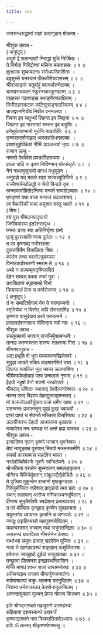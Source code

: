 ```yaml
---
title: ०७३

---
```

जरासन्धरुद्धानां राज्ञां कारागृहान् मोचनम् -  
  
श्रीशुक उवाच -  
( अनुष्टुप् )  
अयुते द्वे शतान्यष्टौ निरुद्धा युधि निर्जिताः ।  
 ते निर्गता गिरिद्रोण्यां मलिना मलवाससः ॥ १ ॥  
 क्षुत्क्षामाः शुष्कवदनाः संरोधपरिकर्शिताः ।  
 ददृशुस्ते घनश्यामं पीतकौशेयवाससम् ॥ २ ॥  
 श्रीवत्साङ्कं चतुर्बाहुं पद्मगर्भारुणेक्षणम् ।  
 चारुप्रसन्नवदनं स्फुरन्मकरकुण्डलम् ॥ ३ ॥  
 पद्महस्तं गदाशङ्ख रथाङ्‌गैरुपलक्षितम् ।  
 किरीटहारकटक कटिसूत्राङ्‌गदाञ्चितम् ॥ ४ ॥  
 भ्राजद्वरमणिग्रीवं निवीतं वनमालया ।  
 पिबन्त इव चक्षुर्भ्यां लिहन्त इव जिह्वया ॥ ५ ॥  
 जिघ्रन्त इव नासाभ्यां रम्भन्त इव बाहुभिः ।  
 प्रणेमुर्हतपाप्मानो मूर्धभिः पादयोर्हरेः ॥ ६ ॥  
 कृष्णसन्दर्शनाह्लाद ध्वस्तसंरोधनक्लमाः ।  
 प्रशशंसुर्हृषीकेशं गीर्भिः प्राञ्जलयो नृपाः ॥ ७ ॥  
 राजान ऊचुः -  
नमस्ते देवदेवेश प्रपन्नार्तिहराव्यय ।  
 प्रपन्ना पाहि नः कृष्ण निर्विण्णान् घोरसंसृतेः ॥ ८ ॥  
 नैनं नाथानुसूयामो मागधं मधुसूदन ।  
 अनुग्रहो यद्‌ भवतो राज्ञां राज्यच्युतिर्विभो ॥ ९ ॥  
 राज्यैश्वर्यमदोन्नद्धो न श्रेयो विन्दते नृपः ।  
 त्वन्मायामोहितोऽनित्या मन्यते सम्पदोऽचलाः ॥ १० ॥  
 मृगतृष्णां यथा बाला मन्यन्त उदकाशयम् ।  
 एवं वैकारिकीं मायां अयुक्ता वस्तु चक्षते ॥ ११ ॥  
( मिश्र )  
वयं पुरा श्रीमदनष्टदृष्टयो  
     जिगीषयास्या इतरेतरस्पृधः ।  
 घ्नन्तः प्रजाः स्वा अतिनिर्घृणाः प्रभो  
     मृत्युं पुरस्त्वाविगणय्य दुर्मदाः ॥ १२ ॥  
 त एव कृष्णाद्य गभीररंहसा  
     दुरन्तवीर्येण विचालिताः श्रियः ।  
 कालेन तन्वा भवतोऽनुकम्पया  
     विनष्टदर्पाश्चरणौ स्मराम ते ॥ १३ ॥  
 अथो न राज्यम्मृगतृष्णिरूपितं  
     देहेन शश्वत् पतता रुजां भुवा ।  
 उपासितव्यं स्पृहयामहे विभो  
     क्रियाफलं प्रेत्य च कर्णरोचनम् ॥ १४ ॥  
( अनुष्टुप् )  
तं नः समादिशोपायं येन ते चरणाब्जयोः ।  
 स्मृतिर्यथा न विरमेद् अपि संसरतामिह ॥ १५ ॥  
 कृष्णाय वासुदेवाय हरये परमात्मने ।  
 प्रणतक्लेशनाशाय गोविन्दाय नमो नमः ॥ १६ ॥  
 श्रीशुक उवाच -  
संस्तूयमानो भगवान् राजभिर्मुक्तबन्धनैः ।  
 तानाह करुणस्तात शरण्यः श्लक्ष्णया गिरा ॥ १७ ॥  
 श्रीभगवानुवाच -  
अद्य प्रभृति वो भूपा मय्यात्मन्यखिलेश्वरे ।  
 सुदृढा जायते भक्तिः बाढमाशंसितं तथा ॥ १८ ॥  
 दिष्ट्या व्यवसितं भूपा भवन्त ऋतभाषिणः ।  
 श्रीयैश्वर्यमदोन्नाहं पश्य उन्मादकं नृणाम् ॥ १९ ॥  
 हैहयो नहुषो वेनो रावणो नरकोऽपरे ।  
 श्रीमदाद्‌ भ्रंशिताः स्थानाद् देवदैत्यनरेश्वराः ॥ २० ॥  
 भवन्त एतद्‌ विज्ञाय देहाद्युत्पाद्यमन्तवत् ।  
 मां यजन्तोऽध्वरैर्युक्ताः प्रजा धर्मेण रक्षथ ॥ २१ ॥  
 संतन्वन्तः प्रजातन्तून् सुखं दुःखं भवाभवौ ।  
 प्राप्तं प्राप्तं च सेवन्तो मच्चित्ता विचरिष्यथ ॥ २२ ॥  
 उदासीनाश्च देहादौ आत्मारामा धृतव्रताः ।  
 मय्यावेश्य मनः सम्यङ्‌ मां अन्ते ब्रह्म यास्यथ ॥ २३ ॥  
 श्रीशुक उवाच -  
इत्यादिश्य नृपान् कृष्णो भगवान् भुवनेश्वरः ।  
 तेषां न्ययुङ्क्त पुरुषान् स्त्रियो मज्जनकर्मणि ॥ २४ ॥  
 सपर्यां कारयामास सहदेवेन भारत ।  
 नरदेवोचितैर्वस्त्रैः भूषणैः स्रग्विलेपनैः ॥ २५ ॥  
 भोजयित्वा वरान्नेन सुस्नातान् समलङ्कृतान् ।  
 भोगैश्च विविधैर्युक्तान् तांबूलाद्यैर्नृपोचितैः ॥ २६ ॥  
 ते पूजिता मुकुन्देन राजानो मृष्टकुण्डलाः ।  
 विरेजुर्मोचिताः क्लेशात् प्रावृडन्ते यथा ग्रहाः ॥ २७ ॥  
 रथान् सदश्वान् आरोप्य मणिकाञ्चनभूषितान् ।  
 प्रीणय्य सुनृतैर्वाक्यैः स्वदेशान् प्रत्ययापयत् ॥ २८ ॥  
 त एवं मोचिताः कृच्छ्रात् कृष्णेन सुमहात्मना ।  
 ययुस्तमेव ध्यायन्तः कृतानि च जगत्पतेः ॥ २९ ॥  
 जगदुः प्रकृतिभ्यस्ते महापुरुषचेष्टितम् ।  
 यथान्वशासद्‌ भगवान् तथा चक्रुरतन्द्रिताः ॥ ३० ॥  
 जरासन्धं घातयित्वा भीमसेनेन केशवः ।  
 पार्थाभ्यां संयुतः प्रायात् सहदेवेन पूजितः ॥ ३१ ॥  
 गत्वा ते खाण्डवप्रस्थं शङ्खान् दध्मुर्जितारयः ।  
 हर्षयन्तः स्वसुहृदो दुर्हृदां चासुखावहाः ॥ ३२ ॥  
 तच्छ्रुत्वा प्रीतमनस इन्द्रप्रस्थनिवासिनः ।  
 मेनिरे मागधं शान्तं राजा चाप्तमनोरथः ॥ ३३ ॥  
 अभिवन्द्याथ राजानं भीमार्जुनजनार्दनाः ।  
 सर्वमाश्रावयां चक्रुः आत्मना यदनुष्ठितम् ॥ ३४ ॥  
 निशम्य धर्मराजस्तत् केशवेनानुकम्पितम् ।  
 आनन्दाश्रुकलां मुञ्चन् प्रेम्णा नोवाच किञ्चन ॥ ३५ ॥  
  
  
इति श्रीमद्‍भागवते महापुराणे पारमहंस्यां  
संहितायां दशमस्कन्धे उत्तरार्धे  
 कृष्णाद्यागमने नाम त्रिसप्ततितमोऽध्यायः ॥ ७३ ॥  
 हरिः ॐ तत्सत् श्रीकृष्णार्पणमस्तु ॥